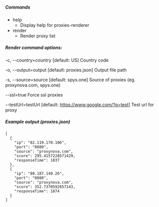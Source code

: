 ##### Commands
  - help    
   	- Display help for proxies-renderer
  - render  
   	- Render proxy list

##### Render command options:
  -c, --country=country  [default: US] Country code
  
  -o, --output=output    [default: proxies.json] Output file path
  
  -s, --source=source    [default: spys.one] Source of proxies (eg. proxynova.com, spys.one)
  
  --ssl=true              Force ssl proxies
  
  --testUrl=testUrl      [default: https://www.google.com/?q=test] Test url for proxy
  

##### Example output (proxies.json)
```
[
  {
    "ip": "82.119.170.106",
    "port": "8080",
    "source": "proxynova.com",
    "score": 295.4157228571429,
    "responseTime": 1037
  },
  {
    "ip": "80.187.140.26",
    "port": "8080",
    "source": "proxynova.com",
    "score": 352.7370592857143,
    "responseTime": 1874
  }
]
```
